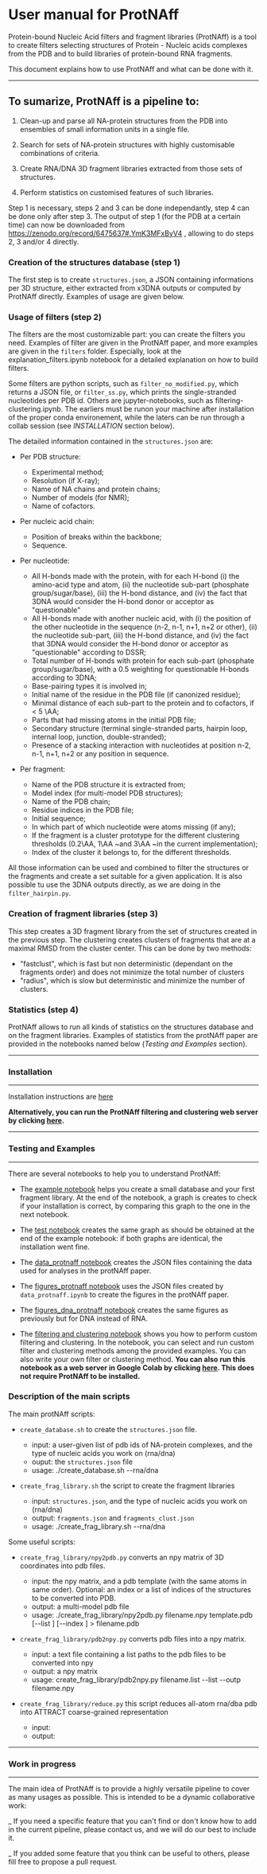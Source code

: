 # User manual for ProtNAff

Protein-bound Nucleic Acid filters and fragment libraries (ProtNAff) is a tool to create filters selecting structures of Protein - Nucleic acids complexes from the PDB and to build libraries of protein-bound RNA fragments.

This document explains how to use ProtNAff and what can be done with it.

--------------------------------------------------------------------------
To sumarize, ProtNAff is a pipeline to:
--------------------------------------------------------------------------
1. Clean-up and parse all NA-protein structures from the PDB into ensembles of small information units in a single file.

2. Search for sets of NA-protein structures with highly customisable combinations of criteria.

3. Create RNA/DNA 3D fragment libraries extracted from those sets of structures.

4. Perform statistics on customised features of such libraries.

Step 1 is necessary, steps 2 and 3 can be done independantly, step 4 can be done only after step 3.
The output of step 1 (for the PDB at a certain time) can now be downloaded from https://zenodo.org/record/6475637#.YmK3MFxByV4 , allowing to do steps 2, 3 and/or 4 directly.

### Creation of the structures database (step 1)

The first step is to create `structures.json`, a JSON containing informations per 3D structure, either extracted from x3DNA outputs or computed by ProtNAff directly. Examples of usage are given below.

### Usage of filters (step 2)

The filters are the most customizable part: you can create the filters you need.
Examples of filter are given in the ProtNAff paper, and more examples are given in the `filters` folder. Especially, look at the
explanation_filters.ipynb notebook for a detailed explanation on how to build filters.

Some filters are python scripts, such as `filter_no_modified.py`, which returns a JSON file, or
`filter_ss.py`, which prints the single-stranded nucleotides per PDB id. Others are jupyter-notebooks, such as filtering-clustering.ipynb. The earliers must be runon your machine after installation of the proper conda environement, while the laters can be run through a collab session (see *INSTALLATION* section below).

The detailed information contained in the `structures.json` are:

* Per PDB structure:
  - Experimental method;
  - Resolution (if X-ray);
  - Name of NA chains and protein chains;
  - Number of models (for NMR);
  - Name of cofactors.

* Per nucleic acid chain:
  - Position of breaks within the backbone;
  - Sequence.

* Per nucleotide:
  - All H-bonds made with the protein, with for each H-bond (i) the amino-acid type and atom, (ii) the nucleotide sub-part (phosphate group/sugar/base), (iii) the H-bond distance, and (iv) the fact that 3DNA would consider the H-bond donor or acceptor as "questionable"
  - All H-bonds made with another nucleic acid, with (i) the position of the other nucleotide in the sequence (n-2, n-1, n+1, n+2 or other), (ii) the nucleotide sub-part, (iii) the H-bond distance, and (iv) the fact that 3DNA would consider the H-bond donor or acceptor as "questionable" according to DSSR;
  - Total number of H-bonds with protein for each sub-part (phosphate group/sugar/base), with a 0.5 weighting for questionable H-bonds according to 3DNA;
  - Base-pairing types it is involved in;
  - Initial name of the residue in the PDB file (if canonized residue);
  - Minimal distance of each sub-part to the protein and to cofactors, if < 5 \AA;
  - Parts that had missing atoms in the initial PDB file;
  - Secondary structure (terminal single-stranded parts, hairpin loop, internal loop, junction, double-stranded);
  - Presence of a stacking interaction with nucleotides at position n-2, n-1, n+1, n+2 or any position in sequence.

* Per fragment:
  - Name of the PDB structure it is extracted from;
  - Model index (for multi-model PDB structures);
  - Name of the PDB chain;
  - Residue indices in the PDB file;
  - Initial sequence;
  - In which part of which nucleotide were atoms missing (if any);
  - If the fragment is a cluster prototype for the different clustering thresholds (0.2\AA, 1\AA ~and 3\AA ~in the current implementation);
  - Index of the cluster it belongs to, for the different thresholds.

All those information can be used and combined to filter the structures or the fragments and create a set suitable for a given application.
It is also possible tu use the 3DNA outputs directly, as we are doing in the `filter_hairpin.py`.

### Creation of fragment libraries (step 3)

This step creates a 3D fragment library from the set of structures created in the previous step.
The clustering creates clusters of fragments that are at a maximal RMSD from the cluster center. This can be done by two methods: 
- "fastclust", which is fast but non deterministic (dependant on the fragments order) and does not minimize the total number of clusters
- "radius", which is slow but deterministic and minimize the number of clusters.

### Statistics (step 4)

ProtNAff allows to run all kinds of statistics on the structures database and on the fragment libraries. Examples of statistics from the protNAff paper are provided in the notebooks named below (*Testing and Examples* section).

--------------------------------------------------------------------------
### Installation
--------------------------------------------------------------------------

Installation instructions are [here](./INSTALLATION.md)

**Alternatively, you can run the ProtNAff filtering and clustering web server by clicking [here](https://colab.research.google.com/github/isaureCdB/ProtNAff/blob/master/filtering-clustering.ipynb).**

--------------------------------------------------------------------------
### Testing and Examples
--------------------------------------------------------------------------

There are several notebooks to help you to understand ProtNAff:

- The [example notebook](./example/example.ipynb) helps
you create a small database and your first fragment library. At the
end of the notebook, a graph is creates to check if your installation is
correct, by comparing this graph to the one in the next notebook.

- The [test notebook](./example/test.ipynb) creates the same graph
as should be obtained at the end of the example notebook: if both
graphs are identical, the installation went fine.

- The [data_protnaff notebook](./data_protnaff.ipynb) creates
the JSON files containing the data used for analyses in the protNAff paper.

- The [figures_protnaff notebook](./figures_protnaff.ipynb) uses
the JSON files created by `data_protnaff.ipynb` to create the figures in the protNAff paper.

- The [figures_dna_protnaff notebook](./figures_dna_protnaff.ipynb) creates
the same figures as previously but for DNA instead of RNA.

- The [filtering and clustering notebook](./filtering-clustering.ipynb) shows you how to perform custom filtering and clustering.
In the notebook, you can select and run custom filter and clustering methods among the provided examples. You can also write your own filter or clustering method.
**You can also run this notebook as a web server in Google Colab by clicking [here](https://colab.research.google.com/github/isaureCdB/ProtNAff/blob/master/filtering-clustering.ipynb). This does not require ProtNAff to be installed.**


### Description of the main scripts

The main protNAff scripts:

* `create_database.sh` to create the `structures.json` file.
  - input: a user-given list of pdb ids of NA-protein complexes, and the type of nucleic acids you work on (rna/dna)
  - ouput: the `structures.json` file
  - usage: ./create_database.sh <list of PDBs> --rna/dna

* `create_frag_library.sh` the script to create the fragment libraries
  - input: `structures.json`, and the type of nucleic acids you work on (rna/dna)
  - output: `fragments.json` and `fragments_clust.json`
  - usage: ./create_frag_library.sh --rna/dna

Some useful scripts:

* `create_frag_library/npy2pdb.py` converts an npy matrix of 3D coordinates into pdb files.
  - input: the npy matrix, and a pdb template (with the same atoms in same order). Optional: an index or a list of indices of the structures to be converted into PDB.
  - output: a multi-model pdb file
  - usage: ./create_frag_library/npy2pdb.py filename.npy template.pdb [--list <list of indices>] [--index <integer>] > filename.pdb

* `create_frag_library/pdb2npy.py` converts pdb files into a npy matrix.
  - input: a text file containing a list paths to the pdb files to be converted into npy 
  - output: a npy matrix
  - usage: create_frag_library/pdb2npy.py filename.list --list --outp filename.npy

* `create_frag_library/reduce.py` this script reduces all-atom rna/dba pdb into ATTRACT coarse-grained representation
  - input:
  - output: 

--------------------------------------------------------------------------
### Work in progress
--------------------------------------------------------------------------
The main idea of ProtNAff is to provide a highly versatile pipeline to cover as many usages as possible.
This is intended to be a dynamic collaborative work:

_ If you need a specific feature that you can't find or don't know how to add in the current pipeline, please contact us, and we will do our best to include it.

_ If you added some feature that you think can be useful to others, please fill free to propose a pull request.
